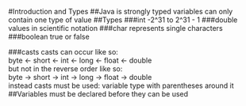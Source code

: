 #Introduction and Types
##Java is strongly typed
variables can only contain one type of value
##Types
###int
-2^31 to 2^31 - 1
###double
values in scientific notation
###char
represents single characters
###boolean
true or false

###casts
casts can occur like so:<br/>
byte <- short <- int <- long <- float <- double<br/>
but not in the reverse order like so:<br/>
byte -> short -> int -> long -> float -> double<br/>
instead casts must be used: variable type with parentheses around it<br/>
##Variables
must be declared before they can be used
